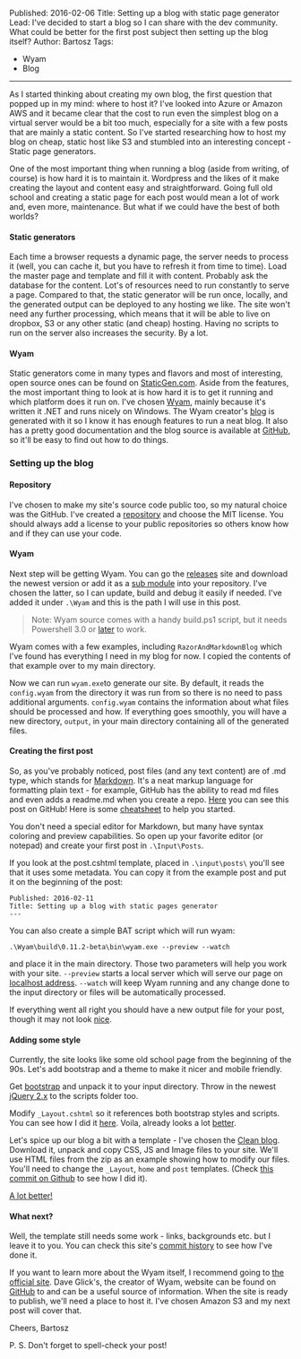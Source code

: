 Published: 2016-02-06
Title: Setting up a blog with static page generator
Lead: I've decided to start a blog so I can share with the dev community. What could be better for the first post subject then setting up the blog itself? 
Author: Bartosz
Tags:
  - Wyam
  - Blog
---

As I started thinking about creating my own blog, the first question that popped up in my mind: where to host it? I've looked into
Azure or Amazon AWS and it became clear that the cost to run even the simplest blog on a virtual server would be a bit too much, 
especially for a site with a few posts that are mainly a static content. So I've started researching how to host my blog on cheap,
static host like S3 and stumbled into an interesting concept - Static page generators.  

One of the most important thing when running a blog (aside from writing, of course) is how hard it is to maintain it.
Wordpress and the likes of it make creating the layout and content easy and straightforward. Going full old school and creating a static page for each post
would mean a lot of work and, even more, maintenance. But what if we could have the best of both worlds? 

#### Static generators

Each time a browser requests a dynamic page, the server needs to process it (well, you can cache it, but you have to refresh it from time to time).
Load the master page and template and fill it with content. Probably ask the database for the content. Lot's of resources need to run constantly
to serve a page. Compared to that, the static generator will be run once, locally, and the generated output can be deployed to 
any hosting we like. The site won't need any further processing, which means that it will be able to live on dropbox, S3 or any other 
static (and cheap) hosting. Having no scripts to run on the server also increases the security. By a lot.  

#### Wyam

Static generators come in many types and flavors and most of interesting, open source ones
can be found on [StaticGen.com](https://www.staticgen.com/). Aside from the features, the most important thing to look at is how hard
it is to get it running and which platform does it run on. I've chosen [Wyam](http://wyam.io/), mainly because it's written it .NET and runs nicely 
on Windows. The Wyam creator's [blog](http://daveaglick.com/) is generated with it so I know it has enough features to run a neat blog. It also has a
pretty good documentation and the blog source is available at [GitHub](https://github.com/daveaglick/daveaglick), 
so it'll be easy to find out how to do things.

### Setting up the blog

#### Repository

I've chosen to make my site's source code public too, so my natural choice was the GitHub. 
I've created a [repository](https://github.com/gniriki/gniriki.com)
and choose the MIT license. You should always add a license to your public repositories so others know how and if they 
can use your code.

#### Wyam

Next step will be getting Wyam. You can go the [releases](https://github.com/Wyamio/Wyam/releases/) site and download the newest version
or add it as a [sub module](https://git-scm.com/docs/git-submodule) into your repository. I've chosen the latter, so I can update, 
build and debug it easily if needed. I've added it under `.\Wyam` and this is the path I will use in this post.
> Note: Wyam source comes with a handy build.ps1 script, but it needs Powershell 3.0 or 
> [later](https://www.microsoft.com/en-us/download/details.aspx?id=40855) to work.

Wyam comes with a few examples, including `RazorAndMarkdownBlog` which I've found has everything I need in my blog for now. 
I copied the contents of that example over to my main directory. 

Now we can run `wyam.exe`to generate our site. By default, it reads the `config.wyam` from the directory it was run from so there is no need to pass 
additional arguments. `config.wyam` contains the information about what files should be processed and how. 
If everything goes smoothly, you will have a new directory, `output`, in your main directory containing 
all of the generated files.

#### Creating the first post

So, as you've probably noticed, post files (and any text content) are of .md type, which stands for 
[Markdown](https://en.wikipedia.org/wiki/Markdown). It's a neat markup language for 
formatting plain text - for example, GitHub has the ability to read md files and even adds a readme.md when you create a repo. [Here](https://github.com/gniriki/gniriki.com/blob/master/Input/posts/Setting-up-the-blog.md) 
you can see this post on GitHub! Here is some [cheatsheet](https://github.com/adam-p/markdown-here/wiki/Markdown-Cheatsheet) 
to help you started.

You don't need a special editor for Markdown, but many have syntax coloring and preview capabilities. So open up your favorite editor
(or notepad) and create your first post in `.\Input\Posts`.

If you look at the post.cshtml template, placed in `.\input\posts\` you'll see that it uses some metadata. You can copy it from the example post and 
put it on the beginning of the post:

```
Published: 2016-02-11
Title: Setting up a blog with static pages generator
---
```

You can also create a simple BAT script which will run wyam:

```
.\Wyam\build\0.11.2-beta\bin\wyam.exe --preview --watch
```

and place it in the main directory. Those two parameters will help you work with your site. `--preview` starts a local server
which will serve our page on [localhost address](http://localhost:5080). `--watch` will keep Wyam running and any change done to the input directory or files will be automatically processed. 

If everything went all right you should have a new output file for your post, though it may not look [nice](/content/posts/first-screen.png).

#### Adding some style

Currently, the site looks like some old school page from the beginning of the 90s. Let's add bootstrap and a theme to make it nicer 
and mobile friendly. 

Get [bootstrap](http://getbootstrap.com/getting-started/#download) and unpack it to your input directory. 
Throw in the newest [jQuery 2.x](https://jquery.com/download/) to the scripts folder too.

Modify `_Layout.cshtml` so it references both bootstrap styles and scripts. 
You can see how I did it [here](https://github.com/gniriki/gniriki.com/blob/91b5ff8765a31319ba9b97cc6ff986cff10f2eb2/input/_Layout.cshtml). 
Voila, already looks a lot [better](/content/posts/bootstrap-basic.png).

Let's spice up our blog a bit with a template - I've chosen the [Clean blog](http://startbootstrap.com/template-overviews/clean-blog/). 
Download it, unpack and copy CSS, JS and Image files to your site. We'll use HTML files from the zip as an example showing how to modify our 
files. You'll need to change the `_Layout`, `home` and `post` templates. (Check [this commit on Github](https://github.com/gniriki/gniriki.com/commit/fa753ba49b37fa376adc94481da66a7ad63fd49e) 
to see how I did it).

[A lot better!](/content/posts/clean-blog-basic.png)

#### What next?

Well, the template still needs some work - links, backgrounds etc. but I leave it to you. You can check this site's 
[commit history](https://github.com/gniriki/gniriki.com/commits/master) to see how I've done it.

If you want to learn more about the Wyam itself, I recommend going to [the official site](http://wyam.io/getting-started/). 
Dave Glick's, the creator of Wyam, website can be found on [GitHub](https://github.com/daveaglick/daveaglick) to and can be
a useful source of information. When the site is ready to publish, we'll need a place to host it.
I've chosen Amazon S3 and my next post will cover that.

Cheers,
Bartosz

P. S. Don't forget to spell-check your post!